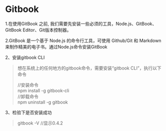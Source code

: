 # Gitbook

1.在使用GitBook 之前, 我们需要先安装一些必须的工具，Node.js、GitBook、GitBook Editor、Git版本控制器。

2.GitBook 是一个基于 Node.js 的命令行工具，可使用 Github/Git 和 Markdown 来制作精美的电子书。通过Node.js命令安装GitBook



2、安装gitbook CLI

> 想在系统上的任何地方的gitbook命令，需要安装“gitbook CLI”，执行以下命令
>
> //安装命令  
> npm install -g gitbook-cli  
> //卸载命令  
> npm uninstall -g gitbook

3、检验下是否安装成功

> gitbook -V //显示0.4.2



